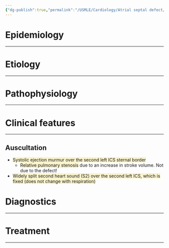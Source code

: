 ```yaml
---
{"dg-publish":true,"permalink":"/USMLE/Cardiology/Atrial septal defect/"}
---
```


# Epidemiology
---


# Etiology
---


# Pathophysiology
---


# Clinical features
---
## Auscultation
- <span style="background:rgba(240, 200, 0, 0.2)">Systolic ejection murmur over the second left ICS sternal border</span> 
	- <span style="background:rgba(240, 200, 0, 0.2)">Relative pulmonary stenosis</span> due to an increase in stroke volume. Not due to the defect!
- <span style="background:rgba(240, 200, 0, 0.2)">Widely split second heart sound (S2) over the second left ICS, which is fixed (does not change with respiration) </span>

# Diagnostics
---


# Treatment
---

